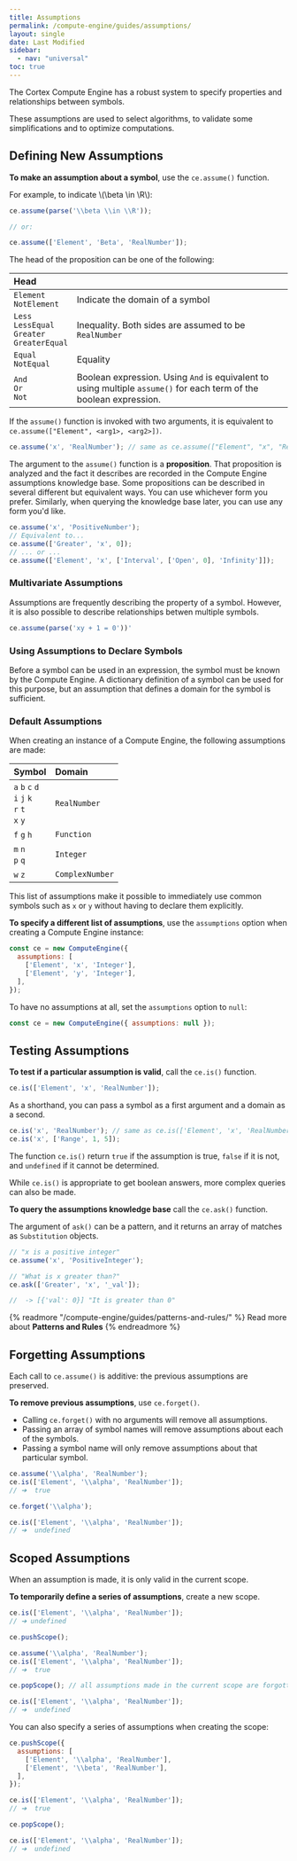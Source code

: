 ```yaml
---
title: Assumptions
permalink: /compute-engine/guides/assumptions/
layout: single
date: Last Modified
sidebar:
  - nav: "universal"
toc: true
---
```


The Cortex Compute Engine has a robust system to specify properties and
relationships between symbols.

These assumptions are used to select algorithms, to validate some
simplifications and to optimize computations.

<section id='defining-new-assumptions'>

## Defining New Assumptions

**To make an assumption about a symbol**, use the `ce.assume()` function.

For example, to indicate \\(\beta \in \R\\):

```js
ce.assume(parse('\\beta \\in \\R'));

// or:

ce.assume(['Element', 'Beta', 'RealNumber']);
```

The head of the proposition can be one of the following:

<div class=symbols-table>

| Head                                                 |                                                                                                                     |
| :--------------------------------------------------- | :------------------------------------------------------------------------------------------------------------------ |
| `Element`<br>`NotElement`                            | Indicate the domain of a symbol                                                                                     |
| `Less`<br>`LessEqual`<br>`Greater`<br>`GreaterEqual` | Inequality. Both sides are assumed to be `RealNumber`                                                               |
| `Equal`<br>`NotEqual`                                | Equality                                                                                                            |
| `And`<br>`Or`<br>`Not`                               | Boolean expression. Using `And` is equivalent to using multiple `assume()` for each term of the boolean expression. |

</div>

If the `assume()` function is invoked with two arguments, it is equivalent to
`ce.assume(["Element", <arg1>, <arg2>])`.

```js
ce.assume('x', 'RealNumber'); // same as ce.assume(["Element", "x", "RealNumber"])
```

The argument to the `assume()` function is a **proposition**. That proposition
is analyzed and the fact it describes are recorded in the Compute Engine
assumptions knowledge base. Some propositions can be described in several
different but equivalent ways. You can use whichever form you prefer. Similarly,
when querying the knowledge base later, you can use any form you'd like.

```js
ce.assume('x', 'PositiveNumber');
// Equivalent to...
ce.assume(['Greater', 'x', 0]);
// ... or ...
ce.assume(['Element', 'x', ['Interval', ['Open', 0], 'Infinity']]);
```

<section id='multivariate-assumptions'>

### Multivariate Assumptions

Assumptions are frequently describing the property of a symbol. However, it is
also possible to describe relationships betwen multiple symbols.

```js
ce.assume(parse('xy + 1 = 0'))'
```

</section>

<section id='using-assumptions-to-declare-symbols'>

### Using Assumptions to Declare Symbols

Before a symbol can be used in an expression, the symbol must be known by the
Compute Engine. A dictionary definition of a symbol can be used for this
purpose, but an assumption that defines a domain for the symbol is sufficient.

</section>

<section id='default-assumptions'>

### Default Assumptions

When creating an instance of a Compute Engine, the following assumptions are
made:

<div class=symbols-table>

| Symbol                                               | Domain          |
| :--------------------------------------------------- | :-------------- |
| `a` `b` `c` `d`<br>`i` `j` `k`<br>`r` `t`<br>`x` `y` | `RealNumber`    |
| `f` `g` `h`                                          | `Function`      |
| `m` `n`<br>`p` `q`                                   | `Integer`       |
| `w` `z`                                              | `ComplexNumber` |

</div>

This list of assumptions make it possible to immediately use common symbols such
as `x` or `y` without having to declare them explicitly.

**To specify a different list of assumptions**, use the `assumptions` option
when creating a Compute Engine instance:

```js
const ce = new ComputeEngine({
  assumptions: [
    ['Element', 'x', 'Integer'],
    ['Element', 'y', 'Integer'],
  ],
});
```

To have no assumptions at all, set the `assumptions` option to `null`:

```js
const ce = new ComputeEngine({ assumptions: null });
```

</section>
</section>

<section id='testing-assumptions'>

## Testing Assumptions

**To test if a particular assumption is valid**, call the `ce.is()` function.

```js
ce.is(['Element', 'x', 'RealNumber']);
```

As a shorthand, you can pass a symbol as a first argument and a domain as a
second.

```js
ce.is('x', 'RealNumber'); // same as ce.is(['Element', 'x', 'RealNumber])
ce.is('x', ['Range', 1, 5]);
```

The function `ce.is()` return `true` if the assumption is true, `false` if it is
not, and `undefined` if it cannot be determined.

While `ce.is()` is appropriate to get boolean answers, more complex queries can
also be made.

**To query the assumptions knowledge base** call the `ce.ask()` function.

The argument of `ask()` can be a pattern, and it returns an array of matches as
`Substitution` objects.

```js
// "x is a positive integer"
ce.assume('x', 'PositiveInteger');

// "What is x greater than?"
ce.ask(['Greater', 'x', '_val']);

//  -> [{'val': 0}] "It is greater than 0"
```

{% readmore "/compute-engine/guides/patterns-and-rules/" %} Read more about
<strong>Patterns and Rules</strong> {% endreadmore %}

</section>

<section id='forgetting-assumptions'>

## Forgetting Assumptions

Each call to `ce.assume()` is additive: the previous assumptions are preserved.

**To remove previous assumptions**, use `ce.forget()`.

- Calling `ce.forget()` with no arguments will remove all assumptions.
- Passing an array of symbol names will remove assumptions about each of the
  symbols.
- Passing a symbol name will only remove assumptions about that particular
  symbol.

```js
ce.assume('\\alpha', 'RealNumber');
ce.is(['Element', '\\alpha', 'RealNumber']);
// ➔  true

ce.forget('\\alpha');

ce.is(['Element', '\\alpha', 'RealNumber']);
// ➔  undefined
```

</section>

<section id='scoped-assumptions'>

## Scoped Assumptions

When an assumption is made, it is only valid in the current scope.

**To temporarily define a series of assumptions**, create a new scope.

```js
ce.is(['Element', '\\alpha', 'RealNumber']);
// ➔ undefined

ce.pushScope();

ce.assume('\\alpha', 'RealNumber');
ce.is(['Element', '\\alpha', 'RealNumber']);
// ➔  true

ce.popScope(); // all assumptions made in the current scope are forgotten

ce.is(['Element', '\\alpha', 'RealNumber']);
// ➔  undefined
```

You can also specify a series of assumptions when creating the scope:

```js
ce.pushScope({
  assumptions: [
    ['Element', '\\alpha', 'RealNumber'],
    ['Element', '\\beta', 'RealNumber'],
  ],
});

ce.is(['Element', '\\alpha', 'RealNumber']);
// ➔  true

ce.popScope();

ce.is(['Element', '\\alpha', 'RealNumber']);
// ➔  undefined
```

</section>
